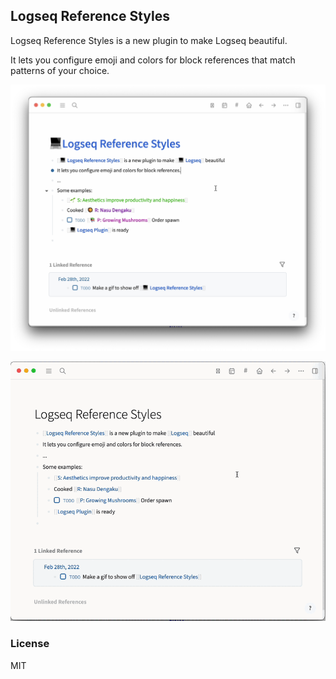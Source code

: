 ## Logseq Reference Styles

Logseq Reference Styles is a new plugin to make Logseq beautiful.

It lets you configure emoji and colors for block references that match patterns of your choice.

![](/demo.png)

![](/demo.gif)

### License

MIT
